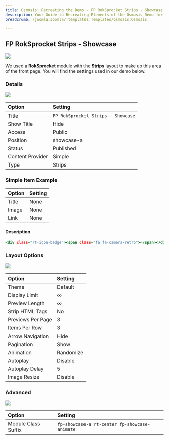 ```yaml
---
title: Osmosis: Recreating the Demo - FP RokSprocket Strips - Showcase
description: Your Guide to Recreating Elements of the Osmosis Demo for Joomla
breadcrumb: /joomla:Joomla/!templates:Templates/osmosis:Osmosis

---
```


FP RokSprocket Strips - Showcase
-----

![][demo]

We used a **RokSprocket** module with the **Strips** layout to make up this area of the front page. You will find the settings used in our demo below.

### Details

![][demo2]

| Option           | Setting                                  |
| :----------      | :----------                              |
| Title            | `FP RokSprocket Strips - Showcase` |
| Show Title       | Hide                                     |
| Access           | Public                                   |
| Position         | showcase-a                         |
| Status           | Published                                |
| Content Provider | Simple                                   |
| Type             | Strips                                   |

### Simple Item Example

| Option      | Setting     |
| :---------- | :---------- |
| Title       | None   |
| Image       | None      |
| Link        | None          |

#### Description

~~~ .html
<div class="rt-icon-badge"><span class="fa fa-camera-retro"></span></div><h2>Animations</h2><p><span>Osmosis is proliferated with contemporary<span class="hidden-tablet">, non-intrusive</span> animations to add creative content interaction.</span></p>
~~~

### Layout Options

![][demo3]

| Option            | Setting      |
| :----------       | :----------  |
| Theme             | Default      |
| Display Limit     | ∞            |
| Preview Length    | ∞            |
| Strip HTML Tags   | No           |
| Previews Per Page | 3            |
| Items Per Row     | 3            |
| Arrow Navigation  | Hide         |
| Pagination        | Show         |
| Animation         | Randomize |
| Autoplay          | Disable      |
| Autoplay Delay    | 5            |
| Image Resize      | Disable      |

### Advanced

![][demo4]

| Option              | Setting                          |
| :----------         | :----------                      |
| Module Class Suffix | `fp-showcase-a rt-center fp-showcase-animate` |

[demo]: assets/demo_2.jpeg
[demo2]: assets/demo_2a.jpeg
[demo3]: assets/demo_2b.jpeg
[demo4]: assets/demo_2c.jpeg
